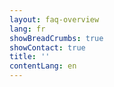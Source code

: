 ```yaml
---
layout: faq-overview
lang: fr
showBreadCrumbs: true
showContact: true
title: ''
contentLang: en
---
```

